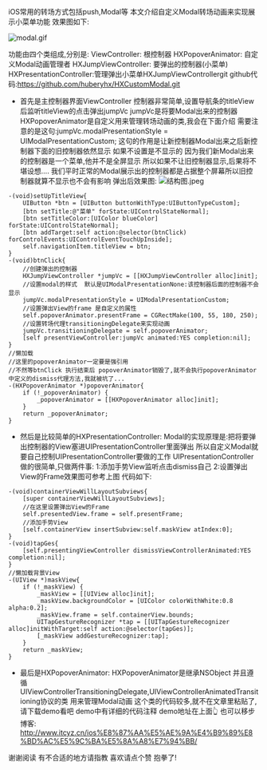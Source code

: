 iOS常用的转场方式包括push,Modal等
本文介绍自定义Modal转场动画来实现展示小菜单功能
效果图如下:

![modal.gif](http://upload-images.jianshu.io/upload_images/2954364-fd1a3b8579dd8abd.gif?imageMogr2/auto-orient/strip)

功能由四个类组成,分别是:
ViewController: 根控制器
HXPopoverAnimator: 自定义Modal动画管理者
HXJumpViewController: 要弹出的控制器(小菜单)
HXPresentationController:管理弹出小菜单HXJumpViewControllergit
github代码:https://github.com/huberyhx/HXCustomModal.git

- 首先是主控制器界面ViewController
控制器非常简单,设置导航条的titleView后监听titleView的点击弹出jumpVc
jumpVc是将要Modal出来的控制器
HXPopoverAnimator是自定义用来管理转场动画的类,我会在下面介绍
需要注意的是这句:jumpVc.modalPresentationStyle = UIModalPresentationCustom;
这句的作用是让新控制器Modal出来之后新控制器下面的旧控制器依然显示
如果不设置是不显示的
因为我们新Modal出来的控制器是一个菜单,他并不是全屏显示
所以如果不让旧控制器显示,后果将不堪设想….
我们平时正常的Modal展示出的控制器都是占据整个屏幕所以旧控制器就算不显示也不会有影响
弹出后效果图:
![结构图.jpeg](http://upload-images.jianshu.io/upload_images/2954364-b023722c7dbdf9b0.jpeg?imageMogr2/auto-orient/strip%7CimageView2/2/w/1240)
```
-(void)setUpTitleView{
    UIButton *btn = [UIButton buttonWithType:UIButtonTypeCustom];
    [btn setTitle:@"菜单" forState:UIControlStateNormal];
    [btn setTitleColor:[UIColor blueColor] forState:UIControlStateNormal];
    [btn addTarget:self action:@selector(btnClick) forControlEvents:UIControlEventTouchUpInside];
    self.navigationItem.titleView = btn;
}
-(void)btnClick{
    //创建弹出的控制器
    HXJumpViewController *jumpVc = [[HXJumpViewController alloc]init];
    //设置modal的样式  默认是UIModalPresentationNone:该控制器后面的控制器不会显示
    jumpVc.modalPresentationStyle = UIModalPresentationCustom;
    //设置弹出View的frame 是自定义的属性
    self.popoverAnimator.presentFrame = CGRectMake(100, 55, 180, 250);
    //设置转场代理transitioningDelegate来实现动画
    jumpVc.transitioningDelegate = self.popoverAnimator;
    [self presentViewController:jumpVc animated:YES completion:nil];
}
//懒加载 
//这里的popoverAnimator一定要是强引用
//不然等btnClick 执行结束后 popoverAnimator销毁了,就不会执行popoverAnimator中定义的dismiss代理方法,我就被坑了...
-(HXPopoverAnimator *)popoverAnimator{
    if (!_popoverAnimator) {
        _popoverAnimator = [[HXPopoverAnimator alloc]init];
    }
    return _popoverAnimator;
}
```

- 然后是比较简单的HXPresentationController:
Modal的实现原理是:把将要弹出控制器的View塞进UIPresentationController里面弹出
所以自定义Modal就要自己控制UIPresentationController要做的工作
UIPresentationController做的很简单,只做两件事:
1:添加手势View监听点击dismiss自己
2:设置弹出View的Frame效果图可参考上图
代码如下:
```
-(void)containerViewWillLayoutSubviews{
    [super containerViewWillLayoutSubviews];
    //在这里设置弹出View的Frame
    self.presentedView.frame = self.presentFrame;
    //添加手势View
    [self.containerView insertSubview:self.maskView atIndex:0];
}
-(void)tapGes{
    [self.presentingViewController dismissViewControllerAnimated:YES completion:nil];
}
//懒加载背景View
-(UIView *)maskView{
    if (!_maskView) {
        _maskView = [[UIView alloc]init];
        _maskView.backgroundColor = [UIColor colorWithWhite:0.8 alpha:0.2];
        _maskView.frame = self.containerView.bounds;
        UITapGestureRecognizer *tap = [[UITapGestureRecognizer alloc]initWithTarget:self action:@selector(tapGes)];
        [_maskView addGestureRecognizer:tap];
    }
    return _maskView;
}
```
- 最后是HXPopoverAnimator:
HXPopoverAnimator是继承NSObject 
并且遵循UIViewControllerTransitioningDelegate,UIViewControllerAnimatedTransitioning协议的类
用来管理Modal动画
这个类的代码较多,就不在文章里粘贴了,请下载demo看吧
demo中有详细的代码注释
demo地址在上面👆
也可以移步博客:
http://www.itcyz.cn/ios%E8%87%AA%E5%AE%9A%E4%B9%89%E8%BD%AC%E5%9C%BA%E5%8A%A8%E7%94%BB/

谢谢阅读
有不合适的地方请指教
喜欢请点个赞
抱拳了!
